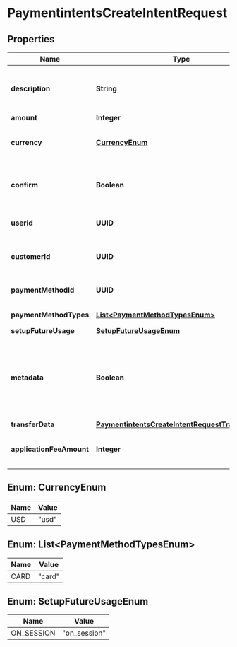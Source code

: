

# PaymentintentsCreateIntentRequest


## Properties

| Name | Type | Description | Notes |
|------------ | ------------- | ------------- | -------------|
|**description** | **String** | An arbitrary string attached to the object. Often useful for displaying to users. |  [optional] |
|**amount** | **Integer** | Amount in cents |  |
|**currency** | [**CurrencyEnum**](#CurrencyEnum) | Currency of the payment. Currently only &#x60;usd&#x60; is supported. |  |
|**confirm** | **Boolean** | Set to &#x60;true&#x60; to attempt to confirm this payment intent immediately. Defaults to &#x60;false&#x60;. |  [optional] |
|**userId** | **UUID** | ID of a Dots &#x60;user&#x60; making this payment. |  [optional] |
|**customerId** | **UUID** | ID of a Dots &#x60;payment_customer&#x60; making this payment. |  [optional] |
|**paymentMethodId** | **UUID** | ID of the payment method to attach to this payment intent. |  [optional] |
|**paymentMethodTypes** | [**List&lt;PaymentMethodTypesEnum&gt;**](#List&lt;PaymentMethodTypesEnum&gt;) | Currently only &#x60;card&#x60; is supported. |  [optional] |
|**setupFutureUsage** | [**SetupFutureUsageEnum**](#SetupFutureUsageEnum) |  |  [optional] |
|**metadata** | **Boolean** | Set of key-value pairs that you can attach to an object. This can be useful for storing additional information about the object in a structured format. |  [optional] |
|**transferData** | [**PaymentintentsCreateIntentRequestTransferData**](PaymentintentsCreateIntentRequestTransferData.md) |  |  [optional] |
|**applicationFeeAmount** | **Integer** | Amount in cents to transfer to the application&#39;s wallet as a platform fee. |  [optional] |



## Enum: CurrencyEnum

| Name | Value |
|---- | -----|
| USD | &quot;usd&quot; |



## Enum: List&lt;PaymentMethodTypesEnum&gt;

| Name | Value |
|---- | -----|
| CARD | &quot;card&quot; |



## Enum: SetupFutureUsageEnum

| Name | Value |
|---- | -----|
| ON_SESSION | &quot;on_session&quot; |



